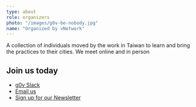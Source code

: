 ```yaml
---
type: about
role: organizers
photo: "/images/g0v-be-nobody.jpg"
name: "Organized by vNetwork"
---
```


A collection of individuals moved by the work in Taiwan to learn and bring the practices to their cities. We meet online and in person 

## Join us today
- [g0v Slack]()
- [Email us]()
- [Sign up for our Newsletter]()

